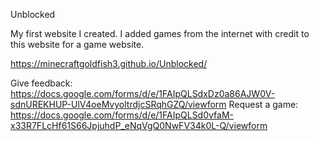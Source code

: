 Unblocked

My first website I created. I added games from the internet with credit to this website for a game website.

https://minecraftgoldfish3.github.io/Unblocked/

Give feedback: https://docs.google.com/forms/d/e/1FAIpQLSdxDz0a86AJW0V-sdnUREKHUP-UlV4oeMvyoltrdjcSRqhGZQ/viewform
Request a game: https://docs.google.com/forms/d/e/1FAIpQLSd0vfaM-x33R7FLcHf61S66JpjuhdP_eNqVgQ0NwFV34k0L-Q/viewform
